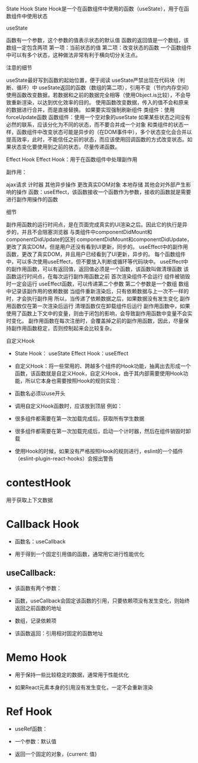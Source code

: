 State Hook
State Hook是一个在函数组件中使用的函数（useState），用于在函数组件中使用状态

useState

函数有一个参数，这个参数的值表示状态的默认值
函数的返回值是一个数组，该数组一定包含两项
第一项：当前状态的值
第二项：改变状态的函数
一个函数组件中可以有多个状态，这种做法非常有利于横向切分关注点。

注意的细节

useState最好写到函数的起始位置，便于阅读
useState严禁出现在代码块（判断、循环）中
useState返回的函数（数组的第二项），引用不变（节约内存空间）
使用函数改变数据，若数据和之前的数据完全相等（使用Object.is比较），不会导致重新渲染，以达到优化效率的目的。
使用函数改变数据，传入的值不会和原来的数据进行合并，而是直接替换。
如果要实现强制刷新组件
类组件：使用forceUpdate函数
函数组件：使用一个空对象的useState
如果某些状态之间没有必然的联系，应该分化为不同的状态，而不要合并成一个对象
和类组件的状态一样，函数组件中改变状态可能是异步的（在DOM事件中），多个状态变化会合并以提高效率，此时，不能信任之前的状态，而应该使用回调函数的方式改变状态。如果状态变化要使用到之前的状态，尽量传递函数。


Effect Hook
Effect Hook：用于在函数组件中处理副作用

副作用：

ajax请求
计时器
其他异步操作
更改真实DOM对象
本地存储
其他会对外部产生影响的操作
函数：useEffect，该函数接收一个函数作为参数，接收的函数就是需要进行副作用操作的函数

细节

副作用函数的运行时间点，是在页面完成真实的UI渲染之后。因此它的执行是异步的，并且不会阻塞浏览器
与类组件中componentDidMount和componentDidUpdate的区别
componentDidMount和componentDidUpdate，更改了真实DOM，但是用户还没有看到UI更新，同步的。
useEffect中的副作用函数，更改了真实DOM，并且用户已经看到了UI更新，异步的。
每个函数组件中，可以多次使用useEffect，但不要放入判断或循环等代码块中。
useEffect中的副作用函数，可以有返回值，返回值必须是一个函数，该函数叫做清理函数
该函数运行时间点，在每次运行副作用函数之前
首次渲染组件不会运行
组件被销毁时一定会运行
useEffect函数，可以传递第二个参数
第二个参数是一个数组
数组中记录该副作用的依赖数据
当组件重新渲染后，只有依赖数据与上一次不一样的时，才会执行副作用
所以，当传递了依赖数据之后，如果数据没有发生变化
副作用函数仅在第一次渲染后运行
清理函数仅在卸载组件后运行
副作用函数中，如果使用了函数上下文中的变量，则由于闭包的影响，会导致副作用函数中变量不会实时变化。
副作用函数在每次注册时，会覆盖掉之前的副作用函数，因此，尽量保持副作用函数稳定，否则控制起来会比较复杂。


自定义Hook
- State Hook： useState Effect Hook：useEffect

- 自定义Hook：将一些常用的、跨越多个组件的Hook功能，抽离出去形成一个函数，该函数就是自定义Hook，自定义Hook，由于其内部需要使用Hook功能，所以它本身也需要按照Hook的规则实现：

- 函数名必须以use开头
- 调用自定义Hook函数时，应该放到顶层
例如：

- 很多组件都需要在第一次加载完成后，获取所有学生数据
- 很多组件都需要在第一次加载完成后，启动一个计时器，然后在组件销毁时卸载
- 使用Hook的时候，如果没有严格按照Hook的规则进行，eslint的一个插件（eslint-plugin-react-hooks）会报出警告

# contestHook  
用于获取上下文数据

# Callback Hook
- 函数名：useCallback

- 用于得到一个固定引用值的函数，通常用它进行性能优化

## useCallback:

- 该函数有两个参数：

- 函数，useCallback会固定该函数的引用，只要依赖项没有发生变化，则始终返回之前函数的地址
- 数组，记录依赖项
- 该函数返回：引用相对固定的函数地址

# Memo Hook
- 用于保持一些比较稳定的数据，通常用于性能优化

- 如果React元素本身的引用没有发生变化，一定不会重新渲染

# Ref Hook
- useRef函数：

- 一个参数：默认值
- 返回一个固定的对象，{current: 值}
